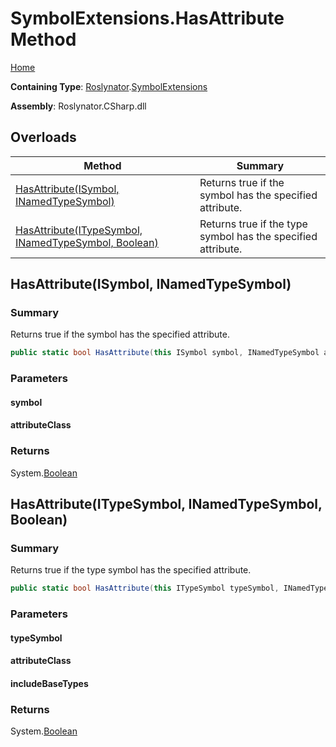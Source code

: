 # SymbolExtensions\.HasAttribute Method

[Home](../../../README.md)

**Containing Type**: [Roslynator](../../README.md)\.[SymbolExtensions](../README.md)

**Assembly**: Roslynator\.CSharp\.dll

## Overloads

| Method | Summary |
| ------ | ------- |
| [HasAttribute(ISymbol, INamedTypeSymbol)](#Roslynator_SymbolExtensions_HasAttribute_Microsoft_CodeAnalysis_ISymbol_Microsoft_CodeAnalysis_INamedTypeSymbol_) | Returns true if the symbol has the specified attribute\. |
| [HasAttribute(ITypeSymbol, INamedTypeSymbol, Boolean)](#Roslynator_SymbolExtensions_HasAttribute_Microsoft_CodeAnalysis_ITypeSymbol_Microsoft_CodeAnalysis_INamedTypeSymbol_System_Boolean_) | Returns true if the type symbol has the specified attribute\. |

## HasAttribute\(ISymbol, INamedTypeSymbol\)<a name="Roslynator_SymbolExtensions_HasAttribute_Microsoft_CodeAnalysis_ISymbol_Microsoft_CodeAnalysis_INamedTypeSymbol_"></a>

### Summary

Returns true if the symbol has the specified attribute\.

```csharp
public static bool HasAttribute(this ISymbol symbol, INamedTypeSymbol attributeClass)
```

### Parameters

#### symbol

#### attributeClass

### Returns

System\.[Boolean](https://docs.microsoft.com/en-us/dotnet/api/system.boolean)

## HasAttribute\(ITypeSymbol, INamedTypeSymbol, Boolean\)<a name="Roslynator_SymbolExtensions_HasAttribute_Microsoft_CodeAnalysis_ITypeSymbol_Microsoft_CodeAnalysis_INamedTypeSymbol_System_Boolean_"></a>

### Summary

Returns true if the type symbol has the specified attribute\.

```csharp
public static bool HasAttribute(this ITypeSymbol typeSymbol, INamedTypeSymbol attributeClass, bool includeBaseTypes)
```

### Parameters

#### typeSymbol

#### attributeClass

#### includeBaseTypes

### Returns

System\.[Boolean](https://docs.microsoft.com/en-us/dotnet/api/system.boolean)


